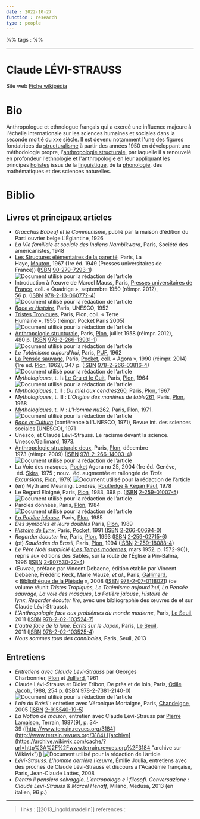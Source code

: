 ```yaml
---
date : 2022-10-27
function : research
type : people
---
```


%% tags : %%

---

Claude LÉVI-STRAUSS
===
Site web
[Fiche wikipédia](https://fr.wikipedia.org/wiki/Claude_L%C3%A9vi-Strauss) 

# Bio
Anthropologue et ethnologue français qui a exercé une influence majeure à l'échelle internationale sur les sciences humaines et sociales dans la seconde moitié du xxe siècle. Il est devenu notamment l'une des figures fondatrices du [structuralisme](https://fr.wikipedia.org/wiki/Structuralisme "Structuralisme") à partir des années 1950 en développant une méthodologie propre, l'[anthropologie structurale](https://fr.wikipedia.org/wiki/Anthropologie_structurale "Anthropologie structurale"), par laquelle il a renouvelé en profondeur l'ethnologie et l'anthropologie en leur appliquant les principes [holistes](https://fr.wikipedia.org/wiki/Holiste "Holiste") issus de la [linguistique](https://fr.wikipedia.org/wiki/Linguistique "Linguistique"), de la [phonologie](https://fr.wikipedia.org/wiki/Phonologie "Phonologie"), des mathématiques et des sciences naturelles.

# Biblio
## Livres et principaux articles
-   _Gracchus Babeuf et le Communisme_, publié par la maison d'édition du Parti ouvrier belge L'Églantine, 1926
-   _La Vie familiale et sociale des Indiens Nambikwara_, Paris, Société des américanistes, 1948
-   [Les Structures élémentaires de la parenté](https://fr.wikipedia.org/wiki/Les_Structures_%C3%A9l%C3%A9mentaires_de_la_parent%C3%A9 "Les Structures élémentaires de la parenté"), Paris, La Haye, [Mouton](https://fr.wikipedia.org/wiki/Mouton "Mouton"), 1967 (1re éd. 1949 (Presses universitaires de France)) ([ISBN](https://fr.wikipedia.org/wiki/International_Standard_Book_Number "International Standard Book Number") [90-279-7293-1](https://fr.wikipedia.org/wiki/Sp%C3%A9cial:Ouvrages_de_r%C3%A9f%C3%A9rence/90-279-7293-1 "Spécial:Ouvrages de référence/90-279-7293-1")) ![Document utilisé pour la rédaction de l’article](https://upload.wikimedia.org/wikipedia/commons/thumb/b/bc/Icon_flat_design_plume.svg/20px-Icon_flat_design_plume.svg.png)
-   Introduction à l’œuvre de Marcel Mauss, Paris, [Presses universitaires de France](https://fr.wikipedia.org/wiki/Presses_universitaires_de_France "Presses universitaires de France"), coll. « Quadrige », septembre 1950 (réimpr. 2012), 56 p. ([ISBN](https://fr.wikipedia.org/wiki/International_Standard_Book_Number "International Standard Book Number") [978-2-13-060772-4](https://fr.wikipedia.org/wiki/Sp%C3%A9cial:Ouvrages_de_r%C3%A9f%C3%A9rence/978-2-13-060772-4 "Spécial:Ouvrages de référence/978-2-13-060772-4")) ![Document utilisé pour la rédaction de l’article](https://upload.wikimedia.org/wikipedia/commons/thumb/b/bc/Icon_flat_design_plume.svg/20px-Icon_flat_design_plume.svg.png)
-   _[Race et Histoire](https://fr.wikipedia.org/wiki/Race_et_Histoire "Race et Histoire")_, Paris, UNESCO, 1952
-   [Tristes Tropiques](https://fr.wikipedia.org/wiki/Tristes_Tropiques "Tristes Tropiques"), Paris, Plon, coll. « Terre Humaine », 1955 (réimpr. Pocket Paris 2005) ![Document utilisé pour la rédaction de l’article](https://upload.wikimedia.org/wikipedia/commons/thumb/b/bc/Icon_flat_design_plume.svg/20px-Icon_flat_design_plume.svg.png)
-   [Anthropologie structurale](https://fr.wikipedia.org/wiki/Anthropologie_structurale_(L%C3%A9vi-Strauss) "Anthropologie structurale (Lévi-Strauss)"), Paris, [Plon](https://fr.wikipedia.org/wiki/Plon "Plon"), juillet 1958 (réimpr. 2012), 480 p. ([ISBN](https://fr.wikipedia.org/wiki/International_Standard_Book_Number "International Standard Book Number") [978-2-266-13931-1](https://fr.wikipedia.org/wiki/Sp%C3%A9cial:Ouvrages_de_r%C3%A9f%C3%A9rence/978-2-266-13931-1 "Spécial:Ouvrages de référence/978-2-266-13931-1")) ![Document utilisé pour la rédaction de l’article](https://upload.wikimedia.org/wikipedia/commons/thumb/b/bc/Icon_flat_design_plume.svg/20px-Icon_flat_design_plume.svg.png)
-   _Le Totémisme aujourd'hui_, Paris, [PUF](https://fr.wikipedia.org/wiki/PUF "PUF"), 1962
-   [La Pensée sauvage](https://fr.wikipedia.org/wiki/La_Pens%C3%A9e_sauvage "La Pensée sauvage"), Paris, [Pocket](https://fr.wikipedia.org/wiki/Pocket "Pocket"), coll. « Agora », 1990 (réimpr. 2014) (1re éd. [Plon](https://fr.wikipedia.org/wiki/Plon "Plon"), 1962), 347 p. ([ISBN](https://fr.wikipedia.org/wiki/International_Standard_Book_Number "International Standard Book Number") [978-2-266-03816-4](https://fr.wikipedia.org/wiki/Sp%C3%A9cial:Ouvrages_de_r%C3%A9f%C3%A9rence/978-2-266-03816-4 "Spécial:Ouvrages de référence/978-2-266-03816-4")) ![Document utilisé pour la rédaction de l’article](https://upload.wikimedia.org/wikipedia/commons/thumb/b/bc/Icon_flat_design_plume.svg/20px-Icon_flat_design_plume.svg.png)
-   _Mythologiques_, t. I : [Le Cru et le Cuit](https://fr.wikipedia.org/wiki/Le_Cru_et_le_Cuit "Le Cru et le Cuit"), Paris, [Plon](https://fr.wikipedia.org/wiki/Plon "Plon"), 1964 ![Document utilisé pour la rédaction de l’article](https://upload.wikimedia.org/wikipedia/commons/thumb/b/bc/Icon_flat_design_plume.svg/20px-Icon_flat_design_plume.svg.png)
-   _Mythologiques_, t. II : _Du miel aux cendres_[260](https://fr.wikipedia.org/wiki/Claude_L%C3%A9vi-Strauss#cite_note-260), Paris, [Plon](https://fr.wikipedia.org/wiki/Plon "Plon"), 1967
-   _Mythologiques_, t. III : _L'Origine des manières de table_[261](https://fr.wikipedia.org/wiki/Claude_L%C3%A9vi-Strauss#cite_note-261), Paris, [Plon](https://fr.wikipedia.org/wiki/Plon "Plon"), 1968
-   _Mythologiques_, t. IV : _L'Homme nu_[262](https://fr.wikipedia.org/wiki/Claude_L%C3%A9vi-Strauss#cite_note-262), Paris, [Plon](https://fr.wikipedia.org/wiki/Plon "Plon"), 1971. ![Document utilisé pour la rédaction de l’article](https://upload.wikimedia.org/wikipedia/commons/thumb/b/bc/Icon_flat_design_plume.svg/20px-Icon_flat_design_plume.svg.png)
-   _[Race et Culture](https://fr.wikipedia.org/wiki/Race_et_Culture "Race et Culture")_ (conférence à l'UNESCO, 1971), Revue int. des sciences sociales (UNESCO), 1971
-   Unesco, et Claude Lévi-Strauss. Le racisme devant la science. Unesco/Gallimard, 1973.
-   [Anthropologie structurale deux](https://fr.wikipedia.org/wiki/Anthropologie_structurale_deux "Anthropologie structurale deux"), Paris, [Plon](https://fr.wikipedia.org/wiki/Plon "Plon"), décembre 1973 (réimpr. 2009) ([ISBN](https://fr.wikipedia.org/wiki/International_Standard_Book_Number "International Standard Book Number") [978-2-266-14003-4](https://fr.wikipedia.org/wiki/Sp%C3%A9cial:Ouvrages_de_r%C3%A9f%C3%A9rence/978-2-266-14003-4 "Spécial:Ouvrages de référence/978-2-266-14003-4")) ![Document utilisé pour la rédaction de l’article](https://upload.wikimedia.org/wikipedia/commons/thumb/b/bc/Icon_flat_design_plume.svg/20px-Icon_flat_design_plume.svg.png)
-   La Voie des masques, [Pocket](https://fr.wikipedia.org/wiki/Pocket "Pocket") Agora no 25, 2004 (1re éd. Genève,  éd. [Skira](https://fr.wikipedia.org/wiki/Skira "Skira"), 1975 ; nouv.  éd. augmentée et rallongée de _Trois Excursions_, [Plon](https://fr.wikipedia.org/wiki/Plon "Plon"), 1979) ![Document utilisé pour la rédaction de l’article](https://upload.wikimedia.org/wikipedia/commons/thumb/b/bc/Icon_flat_design_plume.svg/20px-Icon_flat_design_plume.svg.png)
-   (en) Myth and Meaning, Londres, [Routledge & Kegan Paul](https://fr.wikipedia.org/wiki/Routledge_%26_Kegan_Paul "Routledge & Kegan Paul"), 1978
-   Le Regard Eloigné, Paris, [Plon](https://fr.wikipedia.org/wiki/Plon "Plon"), 1983, 398 p. ([ISBN](https://fr.wikipedia.org/wiki/International_Standard_Book_Number "International Standard Book Number") [2-259-01007-5](https://fr.wikipedia.org/wiki/Sp%C3%A9cial:Ouvrages_de_r%C3%A9f%C3%A9rence/2-259-01007-5 "Spécial:Ouvrages de référence/2-259-01007-5")) ![Document utilisé pour la rédaction de l’article](https://upload.wikimedia.org/wikipedia/commons/thumb/b/bc/Icon_flat_design_plume.svg/20px-Icon_flat_design_plume.svg.png)
-   Paroles données, Paris, [Plon](https://fr.wikipedia.org/wiki/Plon "Plon"), 1984 ![Document utilisé pour la rédaction de l’article](https://upload.wikimedia.org/wikipedia/commons/thumb/b/bc/Icon_flat_design_plume.svg/20px-Icon_flat_design_plume.svg.png)
-   _[La Potière jalouse](https://fr.wikipedia.org/wiki/La_Poti%C3%A8re_jalouse "La Potière jalouse")_, Paris, [Plon](https://fr.wikipedia.org/wiki/Plon "Plon"), 1985
-   _Des symboles et leurs doubles_ Paris, [Plon](https://fr.wikipedia.org/wiki/Plon "Plon"), 1989
-   _[Histoire de Lynx](https://fr.wikipedia.org/wiki/Histoire_de_Lynx "Histoire de Lynx")_, Paris, [Pocket](https://fr.wikipedia.org/wiki/Pocket "Pocket"), 1991 ([ISBN](https://fr.wikipedia.org/wiki/International_Standard_Book_Number "International Standard Book Number") [2-266-00694-0](https://fr.wikipedia.org/wiki/Sp%C3%A9cial:Ouvrages_de_r%C3%A9f%C3%A9rence/2-266-00694-0 "Spécial:Ouvrages de référence/2-266-00694-0"))
-   _Regarder écouter lire_, Paris, [Plon](https://fr.wikipedia.org/wiki/Plon "Plon"), 1993 ([ISBN](https://fr.wikipedia.org/wiki/International_Standard_Book_Number "International Standard Book Number") [2-259-02715-6](https://fr.wikipedia.org/wiki/Sp%C3%A9cial:Ouvrages_de_r%C3%A9f%C3%A9rence/2-259-02715-6 "Spécial:Ouvrages de référence/2-259-02715-6"))
-   (pt) _Saudades do Brasil_, Paris, [Plon](https://fr.wikipedia.org/wiki/Plon "Plon"), 1994 ([ISBN](https://fr.wikipedia.org/wiki/International_Standard_Book_Number "International Standard Book Number") [2-259-18088-4](https://fr.wikipedia.org/wiki/Sp%C3%A9cial:Ouvrages_de_r%C3%A9f%C3%A9rence/2-259-18088-4 "Spécial:Ouvrages de référence/2-259-18088-4"))
-   _Le Père Noël supplicié_ (_[Les Temps modernes](https://fr.wikipedia.org/wiki/Les_Temps_modernes_(revue) "Les Temps modernes (revue)")_, mars 1952, p. 1572-90)), repris aux éditions des Sables, sur la route de l'Église à Pin-Balma, 1996 ([ISBN](https://fr.wikipedia.org/wiki/International_Standard_Book_Number "International Standard Book Number") [2-907530-22-4](https://fr.wikipedia.org/wiki/Sp%C3%A9cial:Ouvrages_de_r%C3%A9f%C3%A9rence/2-907530-22-4 "Spécial:Ouvrages de référence/2-907530-22-4"))
-   _Œuvres_, préface par Vincent Debaene, édition établie par Vincent Debaene, Frédéric Keck, Marie Mauzé, _et al._, Paris, [Gallimard](https://fr.wikipedia.org/wiki/Gallimard "Gallimard"), « [Bibliothèque de la Pléiade](https://fr.wikipedia.org/wiki/Biblioth%C3%A8que_de_la_Pl%C3%A9iade "Bibliothèque de la Pléiade") », 2008 ([ISBN](https://fr.wikipedia.org/wiki/International_Standard_Book_Number "International Standard Book Number") [978-2-07-0118021](https://fr.wikipedia.org/wiki/Sp%C3%A9cial:Ouvrages_de_r%C3%A9f%C3%A9rence/978-2-07-0118021 "Spécial:Ouvrages de référence/978-2-07-0118021")) (ce volume réunit _Tristes Tropiques_, _Le Totémisme aujourd'hui_, _La Pensée sauvage_, _La voie des masques_, _La Potière jalouse_, _Histoire de lynx_, _Regarder écouter lire_, avec une bibliographie des œuvres de et sur Claude Lévi-Strauss).
-   _L'Anthropologie face aux problèmes du monde moderne_, Paris, [Le Seuil](https://fr.wikipedia.org/wiki/Le_Seuil "Le Seuil"), 2011 ([ISBN](https://fr.wikipedia.org/wiki/International_Standard_Book_Number "International Standard Book Number") [978-2-02-103524-7](https://fr.wikipedia.org/wiki/Sp%C3%A9cial:Ouvrages_de_r%C3%A9f%C3%A9rence/978-2-02-103524-7 "Spécial:Ouvrages de référence/978-2-02-103524-7"))
-   _L'autre face de la lune. Écrits sur le Japon_, Paris, [Le Seuil](https://fr.wikipedia.org/wiki/Le_Seuil "Le Seuil"), 2011 ([ISBN](https://fr.wikipedia.org/wiki/International_Standard_Book_Number "International Standard Book Number") [978-2-02-103525-4](https://fr.wikipedia.org/wiki/Sp%C3%A9cial:Ouvrages_de_r%C3%A9f%C3%A9rence/978-2-02-103525-4 "Spécial:Ouvrages de référence/978-2-02-103525-4"))
-   _Nous sommes tous des cannibales_, Paris, Seuil, 2013

## Entretiens
-   _Entretiens avec Claude Lévi-Strauss_ par Georges Charbonnier, [Plon](https://fr.wikipedia.org/wiki/Plon "Plon") et [Julliard](https://fr.wikipedia.org/wiki/%C3%89ditions_Julliard "Éditions Julliard"), 1961
-   Claude Lévi-Strauss et Didier Eribon, De près et de loin, Paris, [Odile Jacob](https://fr.wikipedia.org/wiki/Odile_Jacob "Odile Jacob"), 1988, 254 p. ([ISBN](https://fr.wikipedia.org/wiki/International_Standard_Book_Number "International Standard Book Number") [978-2-7381-2140-0](https://fr.wikipedia.org/wiki/Sp%C3%A9cial:Ouvrages_de_r%C3%A9f%C3%A9rence/978-2-7381-2140-0 "Spécial:Ouvrages de référence/978-2-7381-2140-0")) ![Document utilisé pour la rédaction de l’article](https://upload.wikimedia.org/wikipedia/commons/thumb/b/bc/Icon_flat_design_plume.svg/20px-Icon_flat_design_plume.svg.png)
-   _Loin du Brésil_ : entretien avec Véronique Mortaigne, Paris, [Chandeigne](https://fr.wikipedia.org/wiki/Chandeigne "Chandeigne"), 2005 ([ISBN](https://fr.wikipedia.org/wiki/International_Standard_Book_Number "International Standard Book Number") [2-915540-19-5](https://fr.wikipedia.org/wiki/Sp%C3%A9cial:Ouvrages_de_r%C3%A9f%C3%A9rence/2-915540-19-5 "Spécial:Ouvrages de référence/2-915540-19-5"))
-   _La Notion de maison_, entretien avec Claude Lévi-Strauss par [Pierre Lamaison](https://fr.wikipedia.org/wiki/Pierre_Lamaison "Pierre Lamaison"), Terrain, 1987(9), p. 34-39 ([http://www.terrain.revues.org/3184](http://www.terrain.revues.org/3184) [[archive](https://archive.wikiwix.com/cache/?url=http%3A%2F%2Fwww.terrain.revues.org%2F3184 "archive sur Wikiwix")]) ![Document utilisé pour la rédaction de l’article](https://upload.wikimedia.org/wikipedia/commons/thumb/b/bc/Icon_flat_design_plume.svg/20px-Icon_flat_design_plume.svg.png)
-   _Lévi-Strauss. L'homme derrière l'œuvre_, Émilie Joulia, entretiens avec des proches de Claude Lévi-Strauss et discours à l'Académie française, Paris, Jean-Claude Lattès, 2008
-   _Dentro il pensiero selvaggio. L’antropologo e i filosofi. Conversazione : Claude Lévi-Strauss & Marcel Hénaff_, Milano, Medusa, 2013 (en italien, 96 p.)

---
> links : [[2013_ingold.madelin]]
> references : 